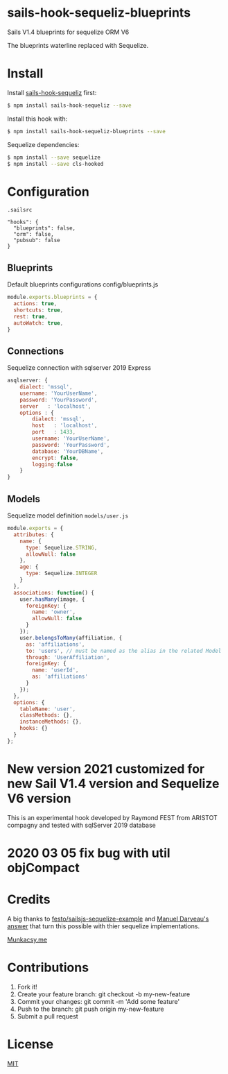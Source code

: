 # sails-hook-sequeliz-blueprints
Sails V1.4 blueprints for sequelize ORM V6



The blueprints waterline replaced with Sequelize.

# Install

Install [sails-hook-sequeliz](https://github.com/aristot/sails-hook-sequeliz) first:
```sh
$ npm install sails-hook-sequeliz --save
```

Install this hook with:

```sh
$ npm install sails-hook-sequeliz-blueprints --save
```

Sequelize dependencies:

```sh
$ npm install --save sequelize
$ npm install --save cls-hooked
```

# Configuration

`.sailsrc`

```
"hooks": {
  "blueprints": false,
  "orm": false,
  "pubsub": false
}
```

## Blueprints

Default blueprints configurations config/blueprints.js

```javascript
module.exports.blueprints = {
  actions: true,
  shortcuts: true,
  rest: true,
  autoWatch: true,
}
```

## Connections
Sequelize connection with sqlserver 2019 Express

```javascript
asqlserver: {
    dialect: 'mssql',
    username: 'YourUserName',
    password: 'YourPassword',
    server   : 'localhost',
    options : {
        dialect: 'mssql',
        host   : 'localhost',
        port   : 1433,
        username: 'YourUserName',
        password: 'YourPassword',
        database: 'YourDBName',
        encrypt: false,
        logging:false
    }
}
```

## Models
Sequelize model definition
`models/user.js`
```javascript
module.exports = {
  attributes: {
    name: {
      type: Sequelize.STRING,
      allowNull: false
    },
    age: {
      type: Sequelize.INTEGER
    }
  },
  associations: function() {
    user.hasMany(image, {
      foreignKey: {
        name: 'owner',
        allowNull: false
      }
    });
    user.belongsToMany(affiliation, {
      as: 'affiliations',
      to: 'users', // must be named as the alias in the related Model
      through: 'UserAffiliation',
      foreignKey: {
        name: 'userId',
        as: 'affiliations'
      }
    });
  },
  options: {
    tableName: 'user',
    classMethods: {},
    instanceMethods: {},
    hooks: {}
  }
};
```

# New version 2021 customized for new Sail V1.4 version and Sequelize V6 version
This is an experimental hook  developed by Raymond FEST from ARISTOT compagny and tested with sqlServer 2019 database
# 2020 03 05 fix bug with util objCompact
# Credits
A big thanks to [festo/sailsjs-sequelize-example](https://github.com/festo/sailsjs-sequelize-example) and [Manuel Darveau's answer](https://groups.google.com/forum/#!msg/sailsjs/ALMxbKfnCIo/H2RcRUnnFGE) that turn this possible with thier sequelize implementations.

[Munkacsy.me](http://munkacsy.me/use-sequelize-with-sails-js/)

# Contributions

1. Fork it!
2. Create your feature branch: git checkout -b my-new-feature
3. Commit your changes: git commit -m 'Add some feature'
4. Push to the branch: git push origin my-new-feature
5. Submit a pull request

# License
[MIT](./LICENSE)
